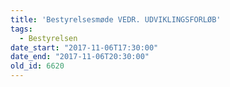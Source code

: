 ```yaml
---
title: 'Bestyrelsesmøde VEDR. UDVIKLINGSFORLØB'
tags:
  - Bestyrelsen
date_start: "2017-11-06T17:30:00"
date_end: "2017-11-06T20:30:00"
old_id: 6620
---
```

